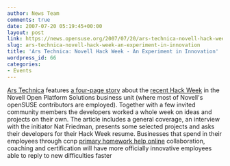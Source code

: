 ```yaml
---
author: News Team
comments: true
date: 2007-07-20 05:19:45+00:00
layout: post
link: https://news.opensuse.org/2007/07/20/ars-technica-novell-hack-week-an-experiment-in-innovation/
slug: ars-technica-novell-hack-week-an-experiment-in-innovation
title: 'Ars Technica: Novell Hack Week - An Experiment in Innovation'
wordpress_id: 66
categories:
- Events
---
```


[Ars Technica](//arstechnica.com/) features [a four-page story](//arstechnica.com/articles/culture/novell-hack-week-an-experiment-in-innovation.ars/1) about the [recent Hack Week](//news.opensuse.org/?p=30) in the Novell Open Platform Solutions business unit (where most of Novell's openSUSE contributors are employed). Together with a few invited community members the developers worked a whole week on ideas and projects on their own. The article includes a general coverage, an interview with the initiator Nat Friedman, presents some selected projects and asks their developers for their Hack Week resume. Businesses that spend in their employees through ccnp [primary homework help online](https://college-homework-help.org/) collaboration, coaching and certification will have more officially innovative employees able to reply to new difficulties faster
